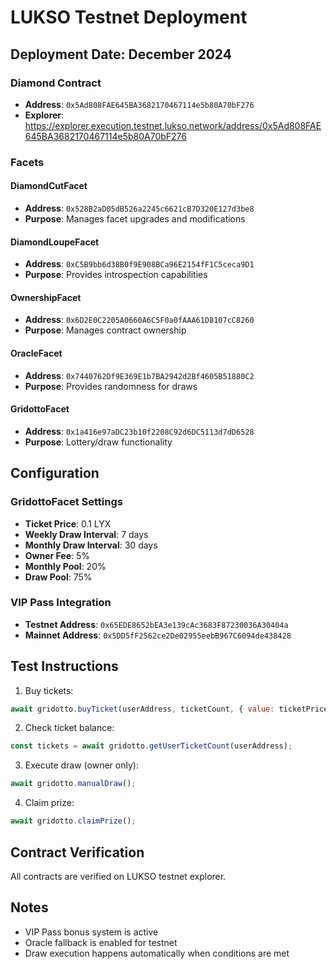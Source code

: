 # LUKSO Testnet Deployment

## Deployment Date: December 2024

### Diamond Contract
- **Address**: `0x5Ad808FAE645BA3682170467114e5b80A70bF276`
- **Explorer**: https://explorer.execution.testnet.lukso.network/address/0x5Ad808FAE645BA3682170467114e5b80A70bF276

### Facets

#### DiamondCutFacet
- **Address**: `0x528B2aD05dB526a2245c6621cB7D320E127d3be8`
- **Purpose**: Manages facet upgrades and modifications

#### DiamondLoupeFacet  
- **Address**: `0xC5B9bb6d38B0f9E908BCa96E2154fF1C5ceca9D1`
- **Purpose**: Provides introspection capabilities

#### OwnershipFacet
- **Address**: `0x6D2E0C2205A0660A6C5F0a0fAAA61D8107cC8260`
- **Purpose**: Manages contract ownership

#### OracleFacet
- **Address**: `0x7440762Df9E369E1b7BA2942d2Bf4605B51880C2`
- **Purpose**: Provides randomness for draws

#### GridottoFacet
- **Address**: `0x1a416e97aDC23b10f2208C92d6DC5113d7dD6528`
- **Purpose**: Lottery/draw functionality

## Configuration

### GridottoFacet Settings
- **Ticket Price**: 0.1 LYX
- **Weekly Draw Interval**: 7 days
- **Monthly Draw Interval**: 30 days
- **Owner Fee**: 5%
- **Monthly Pool**: 20%
- **Draw Pool**: 75%

### VIP Pass Integration
- **Testnet Address**: `0x65EDE8652bEA3e139cAc3683F87230036A30404a`
- **Mainnet Address**: `0x5DD5fF2562ce2De02955eebB967C6094de438428`

## Test Instructions

1. Buy tickets:
```javascript
await gridotto.buyTicket(userAddress, ticketCount, { value: ticketPrice * ticketCount });
```

2. Check ticket balance:
```javascript
const tickets = await gridotto.getUserTicketCount(userAddress);
```

3. Execute draw (owner only):
```javascript
await gridotto.manualDraw();
```

4. Claim prize:
```javascript
await gridotto.claimPrize();
```

## Contract Verification

All contracts are verified on LUKSO testnet explorer.

## Notes

- VIP Pass bonus system is active
- Oracle fallback is enabled for testnet
- Draw execution happens automatically when conditions are met